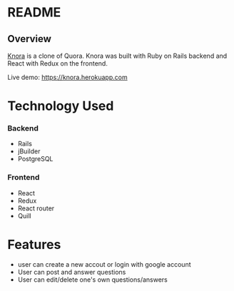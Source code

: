 # README

## Overview
[Knora](https://knora.herokuapp.com) is a clone of Quora. Knora was built with Ruby on Rails backend and React with Redux on the frontend.

Live demo: https://knora.herokuapp.com


# Technology Used

### Backend
- Rails
- jBuilder
- PostgreSQL

### Frontend
- React
- Redux
- React router
- Quill


# Features

- user can create a new accout or login with google account
- User can post and answer questions
- User can edit/delete one's own questions/answers
